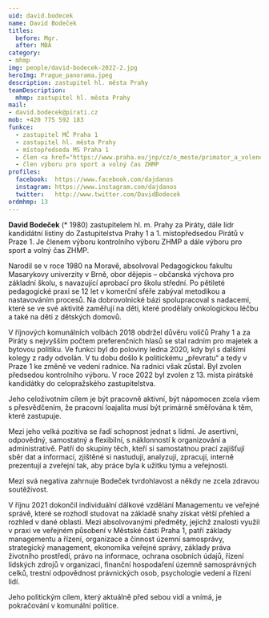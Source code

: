 ```yaml
---
uid: david.bodecek
name: David Bodeček
titles:
  before: Mgr. 
  after: MBA
category:
- mhmp
img: people/david-bodecek-2022-2.jpg
heroImg: Prague_panorama.jpeg
description: zastupitel hl. města Prahy
teamDescription:
  mhmp: zastupitel hl. města Prahy
mail:
- david.bodecek@pirati.cz
mob: +420 775 592 183
funkce: 
  - zastupitel MČ Praha 1
  - zastupitel hl. města Prahy
  - místopředseda MS Praha 1
  - člen <a href="https://www.praha.eu/jnp/cz/o_meste/primator_a_volene_organy/zastupitelstvo/vybory_zastupitelstva/index.html?committeeId=36673">kontrolního výboru ZHMP</a>
  - člen výboru pro sport a volný čas ZHMP
profiles:
  facebook:  https://www.facebook.com/dajdanos
  instagram: https://www.instagram.com/dajdanos
  twitter:   http://www.twitter.com/DavidBodecek
ordmhmp: 13
---
```


**David Bodeček** (* 1980) zastupitelem hl. m. Prahy za Piráty, dále lídr kandidátní listiny do Zastupitelstva Prahy 1 a 1. místopředsedou Pirátů v Praze 1. Je členem výboru kontrolního výboru ZHMP a dále výboru pro sport a volný čas ZHMP.

Narodil se v roce 1980 na Moravě, absolvoval Pedagogickou fakultu Masarykovy univerzity v Brně, obor dějepis – občanská výchova pro základní školu, s navazující aprobací pro školu střední. Po pětileté pedagogické praxi se 12 let v komerční sféře zabýval metodikou a nastavováním procesů. Na dobrovolnické bázi spolupracoval s nadacemi, které se ve své aktivitě zaměřují na děti, které prodělaly onkologickou léčbu a také na děti z dětských domovů.

V říjnových komunálních volbách 2018 obdržel důvěru voličů Prahy 1 a za Piráty s nejvyšším počtem preferenčních hlasů se stal radním pro majetek a bytovou politiku. Ve funkci byl do poloviny ledna 2020, kdy byl s dalšími kolegy z rady odvolán. V tu dobu došlo k politickému „převratu“ a tedy v Praze 1 ke změně ve vedení radnice. Na radnici však zůstal. Byl zvolen předsedou kontrolního výboru. V roce 2022 byl zvolen z 13. místa pirátské kandidátky do celopražského zastupitelstva.

Jeho celoživotním cílem je být pracovně aktivní, být nápomocen zcela všem s přesvědčením, že pracovní loajalita musí být primárně směřována k těm, které zastupuje.

Mezi jeho velká pozitiva se řadí schopnost jednat s lidmi. Je asertivní, odpovědný, samostatný a flexibilní, s náklonností k organizování a administrativě. Patří do skupiny těch, kteří si samostatnou prací zajišťují sběr dat a informací, zjištěné si nastudují, analyzují, zpracují, interně prezentují a zveřejní tak, aby práce byla k užitku týmu a veřejnosti.

Mezi svá negativa zahrnuje Bodeček tvrdohlavost a někdy ne zcela zdravou soutěživost.

V říjnu 2021 dokončil individuální dálkové vzdělání Managementu ve veřejné správě, které se rozhodl studovat na základě snahy získat větší přehled a rozhled v dané oblasti. Mezi absolvovanými předměty, jejichž znalosti využil v praxi ve veřejném působení v Městské části Praha 1, patří základy managementu a řízení, organizace a činnost územní samosprávy, strategický management, ekonomika veřejné správy, základy práva životního prostředí, právo na informace, ochrana osobních údajů, řízení lidských zdrojů v organizaci, finanční hospodaření územně samosprávných celků, trestní odpovědnost právnických osob, psychologie vedení a řízení lidí.

Jeho politickým cílem, který aktuálně před sebou vidí a vnímá, je pokračování v komunální politice.
